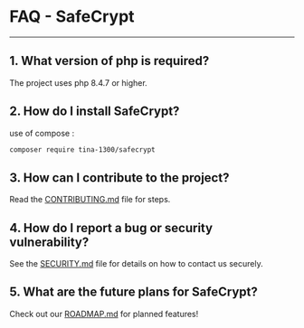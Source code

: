 # FAQ - SafeCrypt

--- 

## 1. What version of php is required?
The project uses php 8.4.7 or higher.

## 2. How do I install SafeCrypt?
use of compose :
```bash 
composer require tina-1300/safecrypt
```

## 3. How can I contribute to the project?
Read the [CONTRIBUTING.md](./about/contributing.md) file for steps.

## 4. How do I report a bug or security vulnerability?
See the [SECURITY.md](./about/SECURITY.md) file for details on how to contact us securely.

## 5. What are the future plans for SafeCrypt?
Check out our [ROADMAP.md](./about/ROADMAP.md) for planned features!

